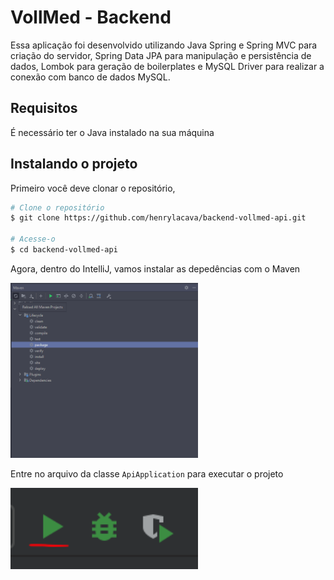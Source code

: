 # VollMed - Backend

Essa aplicação foi desenvolvido utilizando Java Spring e Spring MVC para criação do servidor, Spring Data JPA para manipulação e persistência de dados, Lombok para geração de boilerplates e MySQL Driver para realizar a conexão com banco de dados MySQL.

<h2>Requisitos</h2>

É necessário ter o Java instalado na sua máquina

<h2>Instalando o projeto</h2>

Primeiro você deve clonar o repositório,

```bash
# Clone o repositório
$ git clone https://github.com/henrylacava/backend-vollmed-api.git

# Acesse-o
$ cd backend-vollmed-api
```

Agora, dentro do IntelliJ, vamos instalar as depedências com o Maven

<img width="300px" src="./.github/dependencias.png">

Entre no arquivo da classe `ApiApplication` para executar o projeto

<img width="300px" src="./.github/executar.png">
